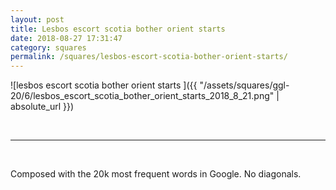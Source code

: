 ```yaml
---
layout: post
title: Lesbos escort scotia bother orient starts
date: 2018-08-27 17:31:47
category: squares
permalink: /squares/lesbos-escort-scotia-bother-orient-starts/ 
---
```


![lesbos escort scotia bother orient starts ]({{ "/assets/squares/ggl-20/6/lesbos_escort_scotia_bother_orient_starts_2018_8_21.png" | absolute_url }})

&nbsp;

---

&nbsp;

Composed with the 20k most frequent words in Google. No diagonals.

